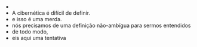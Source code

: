 -
- A cibernética é difícil de definir.
- e isso é uma merda.
- nós precisamos de uma definição não-ambígua para sermos entendidos
- de todo modo,
- eis aqui uma tentativa